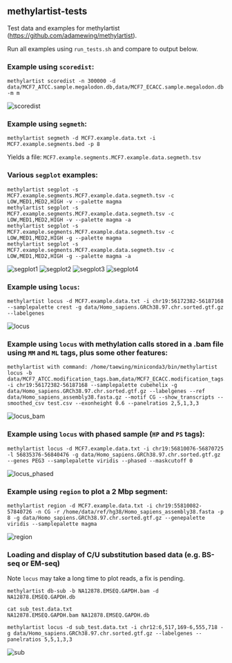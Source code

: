 ## methylartist-tests
Test data and examples for methylartist (https://github.com/adamewing/methylartist).

Run all examples using `run_tests.sh` and compare to output below.

### Example using `scoredist`:
```
methylartist scoredist -n 300000 -d data/MCF7_ATCC.sample.megalodon.db,data/MCF7_ECACC.sample.megalodon.db -m m
```
![scoredist](https://github.com/adamewing/methylartist-tests/blob/main/png/MCF7_ATCC.sample.megalodon.db_MCF7_ECACC.sample.megalodon.db.scoredist.png?raw=true)

### Example using `segmeth`:
```
methylartist segmeth -d MCF7.example.data.txt -i MCF7.example.segments.bed -p 8
```
Yields a file: `MCF7.example.segments.MCF7.example.data.segmeth.tsv`

### Various `segplot` examples:
```
methylartist segplot -s MCF7.example.segments.MCF7.example.data.segmeth.tsv -c LOW,MED1,MED2,HIGH -v --palette magma 
methylartist segplot -s MCF7.example.segments.MCF7.example.data.segmeth.tsv -c LOW,MED1,MED2,HIGH -v --palette magma -a
methylartist segplot -s MCF7.example.segments.MCF7.example.data.segmeth.tsv -c LOW,MED1,MED2,HIGH -g --palette magma
methylartist segplot -s MCF7.example.segments.MCF7.example.data.segmeth.tsv -c LOW,MED1,MED2,HIGH -g --palette magma -a
```
![segplot1](https://github.com/adamewing/methylartist-tests/blob/main/png/MCF7.example.segments.MCF7.example.data.segmeth.mc10.mr1.violin.segplot.png?raw=true)
![segplot2](https://github.com/adamewing/methylartist-tests/blob/main/png/MCF7.example.segments.MCF7.example.data.segmeth.mc10.mr1.violin.group_by_annotation.segplot.png?raw=true)
![segplot3](https://github.com/adamewing/methylartist-tests/blob/main/png/MCF7.example.segments.MCF7.example.data.segmeth.mc10.mr1.ridge.segplot.png?raw=true)
![segplot4](https://github.com/adamewing/methylartist-tests/blob/main/png/MCF7.example.segments.MCF7.example.data.segmeth.mc10.mr1.ridge.group_by_annotation.segplot.png?raw=true)

### Example using `locus`:
```
methylartist locus -d MCF7.example.data.txt -i chr19:56172382-56187168 --samplepalette crest -g data/Homo_sapiens.GRCh38.97.chr.sorted.gtf.gz --labelgenes
```
![locus](https://github.com/adamewing/methylartist-tests/blob/main/png/MCF7.example.data.chr19_56172382_56187168.m.ms1.smw24.locus.meth.png?raw=true)

### Example using `locus` with methylation calls stored in a .bam file using `MM` and `ML` tags, plus some other features:
```
methylartist with command: /home/taewing/miniconda3/bin/methylartist locus -b data/MCF7_ATCC.modification_tags.bam,data/MCF7_ECACC.modification_tags.bam -i chr19:56172382-56187168 --samplepalette cubehelix -g data/Homo_sapiens.GRCh38.97.chr.sorted.gtf.gz --labelgenes --ref data/Homo_sapiens_assembly38.fasta.gz --motif CG --show_transcripts --smoothed_csv test.csv --exonheight 0.6 --panelratios 2,5,1,3,3
```
![locus_bam](https://github.com/adamewing/methylartist-tests/blob/main/png/MCF7_ATCC.modification_tags.chr19_56172382_56187168.m.cohort.ms1.smw24.locus.meth.png?raw=true)

### Example using `locus` with phased sample (`HP` and `PS` tags):
```
methylartist locus -d MCF7.example.data.txt -i chr19:56810076-56870725 -l 56835376-56840476 -g data/Homo_sapiens.GRCh38.97.chr.sorted.gtf.gz --genes PEG3 --samplepalette viridis --phased --maskcutoff 0
```
![locus_phased](https://github.com/adamewing/methylartist-tests/blob/main/png/PEG3.MCF7.example.data.chr19_56810076_56870725.m.phased.ms1.smw32.locus.meth.png?raw=true)

### Example using `region` to plot a 2 Mbp segment:
```
methylartist region -d MCF7.example.data.txt -i chr19:55810082-57840726 -n CG -r /home/data/ref/hg38/Homo_sapiens_assembly38.fasta -p 8 -g data/Homo_sapiens.GRCh38.97.chr.sorted.gtf.gz --genepalette viridis --samplepalette magma
```
![region](https://github.com/adamewing/methylartist-tests/blob/main/png/MCF7.example.data.chr19_55810082-57840726.m.s26.w2013.m3.region.meth.png?raw=true)

### Loading and display of C/U substitution based data (e.g. BS-seq or EM-seq)

Note `locus` may take a long time to plot reads, a fix is pending.

```
methylartist db-sub -b NA12878.EMSEQ.GAPDH.bam -d NA12878.EMSEQ.GAPDH.db

cat sub_test.data.txt
NA12878.EMSEQ.GAPDH.bam NA12878.EMSEQ.GAPDH.db

methylartist locus -d sub_test.data.txt -i chr12:6,517,169-6,555,718 -g data/Homo_sapiens.GRCh38.97.chr.sorted.gtf.gz --labelgenes --panelratios 5,5,1,3,3
```

![sub](https://github.com/adamewing/methylartist-tests/blob/main/png/sub_test.data.chr12_6517169_6555718.m.ms1.smw34.locus.meth.png?raw=true)


